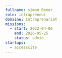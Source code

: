 ```yaml
---
fullname: simon Bemer
role: intrapreneur
domaine: Intraprenariat
missions:
  - start: 2022-04-06
    end: 2026-05-25
    status: admin
startups:
  - accesscite
---
```


